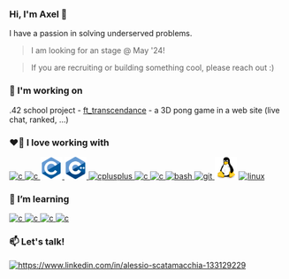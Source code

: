 ### Hi, I'm Axel 👋

I have a passion in solving underserved problems.

> I am looking for an stage @ May '24!

> If you are recruiting or building something cool, please reach out :)

### 🔭 I'm working on

  .42 school project - [ft_transcendance](https://github.com/axelvag?tab=repositories) - a 3D pong game in a web site (live chat, ranked, ...)

### ❤️‍🔥 I love working with

<p align="left">
<a href="https://www.docker.com/" target="_blank" rel="noreferrer"> <img src="https://www.vectorlogo.zone/logos/docker/docker-official.svg" alt="c" width="40" height="40"/> </a>
<a href="https://www.python.org/" target="_blank" rel="noreferrer"> <img src="https://www.vectorlogo.zone/logos/python/python-icon.svg" alt="c" width="40" height="40"/> </a>
<a href="https://www.cprogramming.com/" target="_blank" rel="noreferrer"> <img src="https://raw.githubusercontent.com/devicons/devicon/master/icons/c/c-original.svg" alt="c" width="40" height="40"/> </a>
<a href="https://www.w3schools.com/cpp/" target="_blank" rel="noreferrer"> <img src="https://raw.githubusercontent.com/devicons/devicon/master/icons/cplusplus/cplusplus-original.svg" alt="cplusplus" width="40" height="40"/> </a>
<a href="https://fr.wikipedia.org/wiki/HTML5" target="_blank" rel="noreferrer"> <img src="https://www.vectorlogo.zone/logos/w3_html5/w3_html5-icon.svg" alt="cplusplus" width="40" height="40"/> </a>
<a href="https://devdocs.io/css/" target="_blank" rel="noreferrer"> <img src="https://www.vectorlogo.zone/logos/w3_css/w3_css-official.svg" alt="c" width="40" height="40"/> </a>
<a href="https://www.php.net/manual/fr/intro-whatis.php" target="_blank" rel="noreferrer"> <img src="https://www.vectorlogo.zone/logos/php/php-icon.svg" alt="c" width="40" height="40"/> </a>
<a href="https://www.gnu.org/software/bash/" target="_blank" rel="noreferrer"> <img src="https://www.vectorlogo.zone/logos/gnu_bash/gnu_bash-icon.svg" alt="bash" width="40" height="40"/> </a>
<a href="https://git-scm.com/" target="_blank" rel="noreferrer"> <img src="https://www.vectorlogo.zone/logos/git-scm/git-scm-icon.svg" alt="git" width="40" height="40"/> </a>
<a href="https://www.linux.org/" target="_blank" rel="noreferrer"> <img src="https://raw.githubusercontent.com/devicons/devicon/master/icons/linux/linux-original.svg" alt="linux" width="40" height="40"/></a>
<a href="https://ads.google.com/" target="_blank" rel="noreferrer"> <img src="https://www.vectorlogo.zone/logos/google_ads/google_ads-official.svg" alt="linux" width="40" height="40"/></a>
</p>

### 🌱 I’m learning

<p align="left">
<a href="https://kubernetes.io/fr/" target="_blank" rel="noreferrer"> <img src="https://www.vectorlogo.zone/logos/kubernetes/kubernetes-icon.svg" alt="c" width="40" height="40"/> </a>
<a href="https://www.ansible.com/" target="_blank" rel="noreferrer"> <img src="https://www.vectorlogo.zone/logos/ansible/ansible-icon.svg" alt="c" width="40" height="40"/> </a>
<a href="https://fr.wikipedia.org/wiki/JavaScript" target="_blank" rel="noreferrer"> <img src="https://www.vectorlogo.zone/logos/javascript/javascript-icon.svg" alt="c" width="40" height="40"/> </a>
<a href="https://sass-lang.com/" target="_blank" rel="noreferrer"> <img src="https://www.vectorlogo.zone/logos/sass-lang/sass-lang-icon.svg" alt="c" width="40" height="40"/> </a>
</p>

### 📫 Let's talk!

<p align="left">
<a href="https://fr.linkedin.com/in/axel-vaganay-183352292?trk=people-guest_people_search-card" target="blank"><img align="center" src="https://raw.githubusercontent.com/rahuldkjain/github-profile-readme-generator/master/src/images/icons/Social/linked-in-alt.svg" alt="https://www.linkedin.com/in/alessio-scatamacchia-133129229" height="30" width="40" /></a>
</p>
